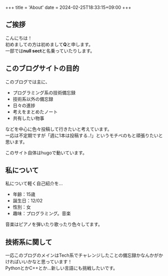 +++
title = 'About'
date = 2024-02-25T18:33:15+09:00
+++

## ご挨拶

こんにちは！  
初めましての方は初めまして**Q**と申します。  
一部では**null sect**と名乗っていたりします。  

## このブログサイトの目的

このブログでは主に、  

- プログラミング系の技術備忘録
- 技術系以外の備忘録
- 日々の進捗
- 考えをまとめたノート
- 共有したい物事

などを中心に色々投稿して行きたいと考えています。  
一応は不定期ですが「週に1本は投稿する..!」というモチベのもと頑張りたいと思います。
  
このサイト自体はhugoで動いています。

## 私について

私について軽く自己紹介を...

- 年齢：15歳
- 誕生日：12/02 
- 性別：女
- 趣味：プログラミング。音楽

音楽はピアノを弾いたり歌ったり色々してます。

## 技術系に関して

一応このブログのメインはTech系でチャレンジしたことの備忘録かなんかがかければいいかなと思っています！  
PythonとかC++とか...新しい言語にも挑戦したいです。


